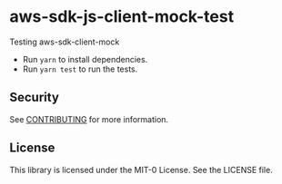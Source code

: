 # aws-sdk-js-client-mock-test

Testing aws-sdk-client-mock

- Run `yarn` to install dependencies.
- Run `yarn test` to run the tests.

## Security

See [CONTRIBUTING](CONTRIBUTING.md#security-issue-notifications) for more information.

## License

This library is licensed under the MIT-0 License. See the LICENSE file.
